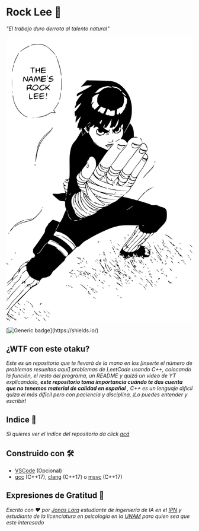 # Rock Lee 🥊

_"El trabajo duro derrota al talento natural"_

![Rock Lee](/Sources/Rock-Lee.svg)

[![Generic badge](https://img.shields.io/badge/Made%20with-C++-rgb(1,143,204).svg)](https://shields.io/)

## ¿WTF con este otaku?

_Este es un repositorio que te llevará de la mano en los [inserte el número de problemas resueltos aquí] problemas de LeetCode usando C++, colocando la función, el resto del programa, un README y quizá un video de YT explicandolo, **este repositorio toma importancia cuándo te das cuenta que no tenemos material de calidad en español** , C++ es un lenguaje díficil quiza el más díficil pero con paciencia y disciplina, ¡Lo puedes entender y escribir!_

## Indice 📖

_Si quieres ver el indice del repositorio da click [acá](https://github.com/Jonas-Lara/Rock-Lee/tree/master/Sources/INDICE.md)_

## Construido con 🛠️

- [VSCode](https://code.visualstudio.com/) (Opcional)
- [gcc](https://gcc.gnu.org/) (C++17), [clang](https://clang.llvm.org/) (C++17) o [msvc](https://visualstudio.microsoft.com/es/vs/features/cplusplus/) (C++17)

## Expresiones de Gratitud 🎁

_Escrito con ❤️ por [Jonas Lara](https://medium.com/@jonas_lara) estudiante de ingeniería de IA en el  [IPN](https://www.ipn.mx/) y estudiante de la licenciatura en psicología en la [UNAM](https://www.unam.mx) para quien sea que este interesado_

